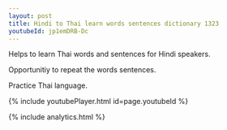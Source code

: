 ```yaml
---
layout: post
title: Hindi to Thai learn words sentences dictionary 1323 
youtubeId: jp1emDRB-Dc
---
```

 
 
Helps to learn Thai words and sentences for Hindi speakers.

Opportunitiy to repeat the words sentences. 

Practice Thai language. 
 
{% include youtubePlayer.html id=page.youtubeId %}
 
 
{% include analytics.html %}